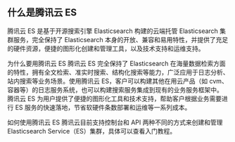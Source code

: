 ## 什么是腾讯云 ES
腾讯云 ES 是基于开源搜索引擎 Elasticsearch 构建的云端托管 Elasticsearch 集群服务，完全保持了 Elasticsearch 本身的开放、兼容和易用特性，并提供了充足的硬件资源，便捷的图形化创建和管理工具，以及技术支持和运维支持。

为什么要用腾讯云 ES
腾讯云 ES 完全保持了 Elasticsearch 在海量数据检索方面的特性，拥有全文检索、准实时搜索、结构化搜索等能力，广泛应用于日志分析、站内搜索等业务场景。使用腾讯云 ES，客户可以构建其他在用云产品（如 cvm、容器等）的日志服务系统，也可以构建搜索服务集成到现有的业务服务框架中。
腾讯云 ES 为用户提供了便捷的图形化工具和技术支持，帮助客户根据业务需要进行 ES 服务的快速落地，节省软硬件条数部署和运维等一系列成本。

如何使用腾讯云 ES
腾讯云目前支持控制台和 API 两种不同的方式来创建和管理 Elasticsearch Service（ES）集群，具体可以查看入门教程。